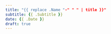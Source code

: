 ```yaml
---
title: "{{ replace .Name "-" " " | title }}"
subtitle: {{ .Subtitle }}
date: {{ .Date }}
draft: true
---
```

